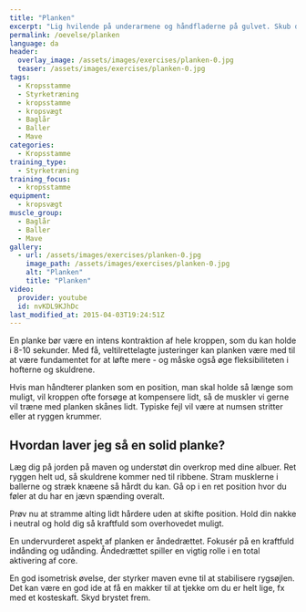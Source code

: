 ```yaml
---
title: "Planken"
excerpt: "Lig hvilende på underarmene og håndfladerne på gulvet. Skub dig op, så du kun rører gulvet med underarmene og tæerne. Hold kroppen ret. Hold så vidt muligt kroppen helt lige. Hold stillingen i maksimalt 20 sekunder - og gentag, hvor du strammer baller, baglår og mave intenst. Alternativ: I stedet for at ligge hvilende på underarmene, kan du sætte håndfladerne i gulvet og stå med armene strakt. (som personen i sort tøj på billedet) "
permalink: /oevelse/planken
language: da
header:
  overlay_image: /assets/images/exercises/planken-0.jpg
  teaser: /assets/images/exercises/planken-0.jpg
tags:
  - Kropsstamme
  - Styrketræning
  - kropsstamme
  - kropsvægt
  - Baglår
  - Baller
  - Mave
categories:
  - Kropsstamme
training_type: 
  - Styrketræning
training_focus: 
  - kropsstamme
equipment:
  - kropsvægt
muscle_group:
  - Baglår
  - Baller
  - Mave
gallery:
  - url: /assets/images/exercises/planken-0.jpg
    image_path: /assets/images/exercises/planken-0.jpg
    alt: "Planken"
    title: "Planken"
video:
  provider: youtube
  id: nvKDL9KJhDc
last_modified_at: 2015-04-03T19:24:51Z
---
```


En planke bør være en intens kontraktion af hele kroppen, som du kan holde i 8-10 sekunder. Med få, veltilrettelagte justeringer kan planken være med til at være fundamentet for at løfte mere - og måske også øge fleksibiliteten i hofterne og skuldrene.

Hvis man håndterer planken som en position, man skal holde så længe som muligt, vil kroppen ofte forsøge at kompensere lidt, så de muskler vi gerne vil træne med planken skånes lidt. Typiske fejl vil være at numsen stritter eller at ryggen krummer.

Hvordan laver jeg så en solid planke?
-------------------------------------

Læg dig på jorden på maven og understøt din overkrop med dine albuer. Ret ryggen helt ud, så skuldrene kommer ned til ribbene. Stram musklerne i ballerne og stræk knæene så hårdt du kan. Gå op i en ret position hvor du føler at du har en jævn spænding overalt.

Prøv nu at stramme alting lidt hårdere uden at skifte position. Hold din nakke i neutral og hold dig så kraftfuld som overhovedet muligt.

En undervurderet aspekt af planken er åndedrættet. Fokusér på en kraftfuld indånding og udånding. Åndedrættet spiller en vigtig rolle i en total aktivering af core.

En god isometrisk øvelse, der styrker maven evne til at stabilisere rygsøjlen. Det kan være en god ide at få en makker til at tjekke om du er helt lige, fx med et kosteskaft. Skyd brystet frem.
